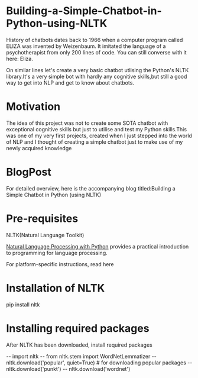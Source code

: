 # Building-a-Simple-Chatbot-in-Python-using-NLTK
History of chatbots dates back to 1966 when a computer program called ELIZA was invented by Weizenbaum. It imitated the language of a psychotherapist from only 200 lines of code. You can still converse with it here: Eliza.

On similar lines let's create a very basic chatbot utlising the Python's NLTK library.It's a very simple bot with hardly any cognitive skills,but still a good way to get into NLP and get to know about chatbots.
# Motivation
The idea of this project was not to create some SOTA chatbot with exceptional cognitive skills but just to utilise and test my Python skills.This was one of my very first projects, created when I just stepped into the world of NLP and I thought of creating a simple chatbot just to make use of my newly acquired knowledge
# BlogPost
For detailed overview, here is the accompanying blog titled:Building a Simple Chatbot in Python (using NLTK)

# Pre-requisites
NLTK(Natural Language Toolkit)

[Natural Language Processing with Python](https://www.nltk.org/book/) provides a practical introduction to programming for language processing.

For platform-specific instructions, read here
# Installation of NLTK
pip install nltk
# Installing required packages
After NLTK has been downloaded, install required packages

-- import nltk
-- from nltk.stem import WordNetLemmatizer
-- nltk.download('popular', quiet=True) # for downloading popular packages
-- nltk.download('punkt') 
-- nltk.download('wordnet') 
